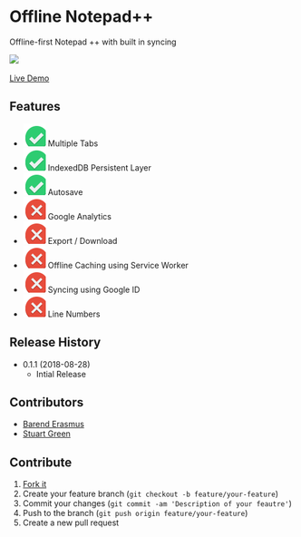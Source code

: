 # Offline Notepad++
Offline-first Notepad ++ with built in syncing

![](https://img.shields.io/badge/version-v0.1.0-brightgreen.svg?style=flat-square)

[Live Demo](https://barend-erasmus.github.io/offline-notepad-pp/public/index.html)

## Features

* ![](docs/images/implemented.svg) Multiple Tabs
* ![](docs/images/implemented.svg) IndexedDB Persistent Layer
* ![](docs/images/implemented.svg) Autosave
* ![](docs/images/not-implemented.svg) Google Analytics
* ![](docs/images/not-implemented.svg) Export / Download
* ![](docs/images/not-implemented.svg) Offline Caching using Service Worker
* ![](docs/images/not-implemented.svg) Syncing using Google ID
* ![](docs/images/not-implemented.svg) Line Numbers

## Release History

* 0.1.1 (2018-08-28)
    * Intial Release

## Contributors

* [Barend Erasmus](https://www.linkedin.com/in/developersworkspace)
* [Stuart Green](https://www.linkedin.com/in/stuartngreen)

## Contribute

1. [Fork it](https://github.com/barend-erasmus/offline-notepad-pp/fork)
2. Create your feature branch (`git checkout -b feature/your-feature`)
3. Commit your changes (`git commit -am 'Description of your feautre'`)
4. Push to the branch (`git push origin feature/your-feature`)
5. Create a new pull request